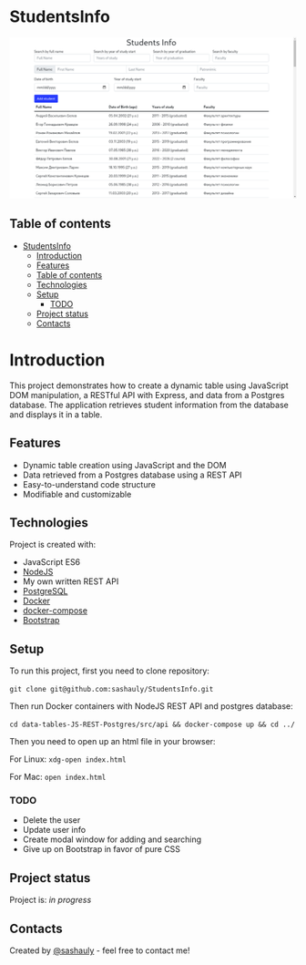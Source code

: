 # StudentsInfo

![Overview](./img/overview.png)

## Table of contents

- [StudentsInfo](#studentsinfo)
  - [Introduction](#introduction)
  - [Features](#features)
  - [Table of contents](#table-of-contents)
  - [Technologies](#technologies)
  - [Setup](#setup)
    - [TODO](#todo)
  - [Project status](#project-status)
  - [Contacts](#contacts)

# Introduction

This project demonstrates how to create a dynamic table using JavaScript DOM manipulation, a RESTful API with Express, and data from a Postgres database. The application retrieves student information from the database and displays it in a table.

## Features

- Dynamic table creation using JavaScript and the DOM
- Data retrieved from a Postgres database using a REST API
- Easy-to-understand code structure
- Modifiable and customizable

## Technologies

Project is created with:

- JavaScript ES6
- [NodeJS](https://nodejs.org/en)
- My own written REST API
- [PostgreSQL](https://www.postgresql.org/)
- [Docker](https://www.docker.com/)
- [docker-compose](https://docs.docker.com/compose/)
- [Bootstrap](https://getbootstrap.com/)

## Setup

To run this project, first you need to clone repository:

`git clone git@github.com:sashauly/StudentsInfo.git`

Then run Docker containers with NodeJS REST API and postgres database:

`cd data-tables-JS-REST-Postgres/src/api && docker-compose up && cd ../`

Then you need to open up an html file in your browser:

For Linux: `xdg-open index.html`

For Mac: `open index.html`

### TODO

- Delete the user
- Update user info
- Create modal window for adding and searching
- Give up on Bootstrap in favor of pure CSS

## Project status

Project is: _in progress_

## Contacts

Created by [@sashauly](https://t.me/sashauly) - feel free to contact me!
